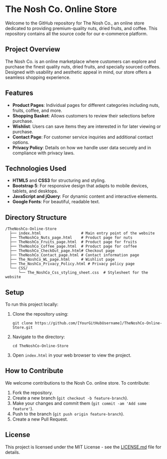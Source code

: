 # The Nosh Co. Online Store

Welcome to the GitHub repository for The Nosh Co., an online store dedicated to providing premium-quality nuts, dried fruits, and coffee. This repository contains all the source code for our e-commerce platform.

## Project Overview

The Nosh Co. is an online marketplace where customers can explore and purchase the finest quality nuts, dried fruits, and specially sourced coffees. Designed with usability and aesthetic appeal in mind, our store offers a seamless shopping experience.

## Features

- **Product Pages**: Individual pages for different categories including nuts, fruits, coffee, and more.
- **Shopping Basket**: Allows customers to review their selections before purchase.
- **Wishlist**: Users can save items they are interested in for later viewing or purchase.
- **Contact Page**: For customer service inquiries and additional contact options.
- **Privacy Policy**: Details on how we handle user data securely and in compliance with privacy laws.

## Technologies Used

- **HTML5** and **CSS3** for structuring and styling.
- **Bootstrap 5**: For responsive design that adapts to mobile devices, tablets, and desktops.
- **JavaScript and jQuery**: For dynamic content and interactive elements.
- **Google Fonts**: For beautiful, readable text.

## Directory Structure

```
/TheNoshCo-Online-Store
  ├── index.html                  # Main entry point of the website
  ├── TheNoshCo_Nuts_page.html    # Product page for nuts
  ├── TheNoshCo_Fruits_page.html  # Product page for fruits
  ├── TheNoshCo_Coffee_page.html  # Product page for coffee
  ├── TheNoshCo_CheckOut_page.html# Checkout page
  ├── TheNoshCo_Contact_page.html # Contact information page
  ├── The_NoshCo_WL_page.html     # Wishlist page
  ├── The_NoshCo_Privacy_Policy.html # Privacy policy page
  └── CSS/
      └── The_NoshCo_Css_styling_sheet.css  # Stylesheet for the website
```

## Setup

To run this project locally:

1. Clone the repository using:
   ```
   git clone https://github.com/[YourGitHubUsername]/TheNoshCo-Online-Store.git
   ```
2. Navigate to the directory:
   ```
   cd TheNoshCo-Online-Store
   ```
3. Open `index.html` in your web browser to view the project.

## How to Contribute

We welcome contributions to the Nosh Co. online store. To contribute:

1. Fork the repository.
2. Create a new branch (`git checkout -b feature-branch`).
3. Make your changes and commit them (`git commit -am 'Add some feature'`).
4. Push to the branch (`git push origin feature-branch`).
5. Create a new Pull Request.

## License

This project is licensed under the MIT License - see the [LICENSE.md](LICENSE) file for details.

